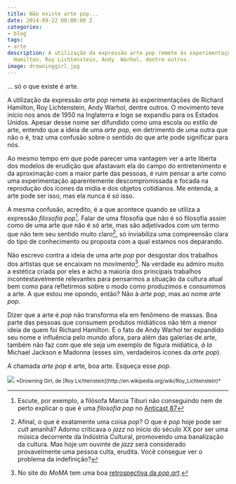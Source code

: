 ```yaml
---
title: Não existe arte pop...
date: 2014-09-22 00:00:00 Z
categories:
- blog
tags:
- arte
description: A utilização da expressão arte pop remete às experimentações de Richard
  Hamilton, Roy Lichtenstein, Andy  Warhol, dentre outros.
image: drowninggirl.jpg
---
```


... só o que existe é arte. 

A utilização da expressão *arte pop* remete às experimentações de Richard Hamilton, Roy Lichtenstein, Andy  Warhol, dentre outros. O movimento teve início nos anos de 1950 na Inglaterra e logo se expandiu para os Estados Unidos. Apesar desse nome ser difundido como uma escola ou estilo de arte, entendo que a ideia de uma *arte pop*, em detrimento de uma outra que não o é, traz uma confusão sobre o sentido do que arte pode significar para nós. 

Ao mesmo tempo em que pode parecer uma vantagem ver a arte liberta dos modelos de erudição que afastavam ela do campo do entretenimento e da aproximação com a maior parte das pessoas, é ruim pensar a arte como uma experimentação aparentemente descompromissada e focada na reprodução dos ícones da mídia e dos objetos cotidianos. Me entenda, a arte pode ser isso, mas ela nunca é *só* isso.

A mesma confusão, acredito, é a que acontece quando se utiliza a expressão *filosofia pop*[^1]. Falar de uma filosofia que não é só filosofia assim como de uma arte que não é só arte, mas são adjetivados com um termo que não tem seu sentido muito claro[^2], só inviabiliza uma compreensão clara do tipo de conhecimento ou proposta com a qual estamos nos deparando.

Não escrevo contra a ideia de uma arte *pop* por desgostar dos trabalhos dos artistas que se encaixam no movimento[^3]. Na verdade eu admiro muito a estética criada por eles e acho a maioria dos principais trabalhos incontestavelmente relevantes para pensarmos a situação da cultura atual bem como para refletirmos sobre o modo como produzimos e consumimos a arte. A que estou me opondo, então? Não à _arte pop_, mas ao nome _arte pop_.

Dizer que a arte é _pop_ não transforma ela em fenômeno de massas. Boa parte das pessoas que consumem produtos midiáticos não têm a menor ideia de quem foi Richard Hamilton. E o fato de Andy Warhol ter expandido seu nome e influência pelo mundo afora, para além das galerias de arte, também não faz com que ele seja um exemplo de figura midiática, _à la_ Michael Jackson e Madonna (esses sim, verdadeiros ícones da _arte pop_). 

A chamada _arte pop_ é arte, boa arte. Esqueça esse _pop_.

<img src="/assets/images/drowninggirl.jpg">
<small>*Drowning Girl, de [Roy Lichtenstein](http://en.wikipedia.org/wiki/Roy_Lichtenstein)*</small>

[^1]: Escute, por exemplo, a filósofa Marcia Tiburi não conseguindo nem de perto explicar o que é uma *filosofia pop* no [Anticast 87](http://www.brainstorm9.com.br/38747/anticast/anticast-87-filosofia-pop-e-estetica-com-marcia-tiburi/)

[^2]: Afinal, o que é exatamente uma coisa _pop_? O que é _pop_ hoje pode ser *cult* amanhã? Adorno criticava o _jazz_ no início do século XX por ser uma música decorrente da Indústria Cultural, promovendo uma banalização da cultura. Mas hoje um ouvinte de _jazz_ será considerado provavelmente uma pessoa culta, erudita. Você consegue ver o problema da indefinição?

[^3]: No site do _MoMA_ tem uma boa [retrospectiva da *pop art*](http://www.moma.org/collection/details.php?theme_id=10170).
